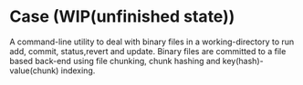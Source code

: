 # Case (WIP(unfinished state))

A command-line utility to deal with binary files in a working-directory to run add, commit, status,revert and update. 
Binary files are committed to a file based back-end using file chunking, chunk hashing and key(hash)-value(chunk) indexing.
